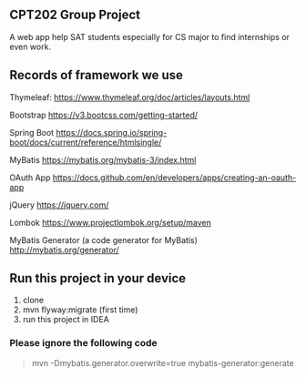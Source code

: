 ## CPT202 Group Project
A web app help SAT students especially for CS major to find internships or even work.

## Records of framework we use
Thymeleaf:
https://www.thymeleaf.org/doc/articles/layouts.html

Bootstrap
https://v3.bootcss.com/getting-started/

Spring Boot
https://docs.spring.io/spring-boot/docs/current/reference/htmlsingle/

MyBatis
https://mybatis.org/mybatis-3/index.html

OAuth App
https://docs.github.com/en/developers/apps/creating-an-oauth-app

jQuery
https://jquery.com/

Lombok
https://www.projectlombok.org/setup/maven

MyBatis Generator (a code generator for MyBatis)
http://mybatis.org/generator/

## Run this project in your device
1. clone
2. mvn flyway:migrate (first time)
3. run this project in IDEA

### Please ignore the following code
> mvn -Dmybatis.generator.overwrite=true mybatis-generator:generate
